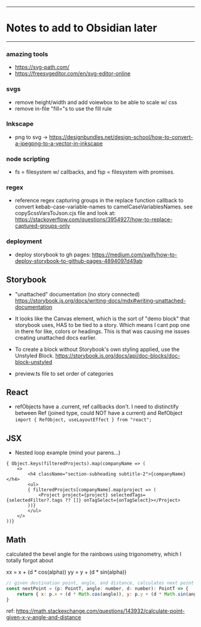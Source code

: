 
----------------------------------------------------------------
# Notes to add to Obsidian later
----------------------------------------------------------------

### amazing tools
- https://svg-path.com/
- https://freesvgeditor.com/en/svg-editor-online


### svgs
- remove height/width and add voiewbox to be able to scale w/ css
- remove in-file "fill="s to use the fill rule

### Inkscape
- png to svg -> https://designbundles.net/design-school/how-to-convert-a-jpegpng-to-a-vector-in-inkscape



### node scripting
- fs = filesystem w/ callbacks, and fsp = filesystem with promises.


### regex
- reference regex capturing groups in the replace function callback to convert kebab-case-variable-names to camelCaseVariablesNames.  see copyScssVarsToJson.cjs file and look at: https://stackoverflow.com/questions/3954927/how-to-replace-captured-groups-only


### deployment
- deploy storybook to gh pages: https://medium.com/swlh/how-to-deploy-storybook-to-github-pages-4894097d49ab


## Storybook
- "unattached" documentation (no story connected) https://storybook.js.org/docs/writing-docs/mdx#writing-unattached-documentation

- It looks like the Canvas element, which is the sort of "demo block" that storybook uses, HAS to be tied to a story.  Which means I cant pop one in there for like, colors or headings.  This is that was causing me issues creating unattached docs earlier.

- To create a block without Storybook's own styling applied, use the Unstyled Block. https://storybook.js.org/docs/api/doc-blocks/doc-block-unstyled

- preview.ts file to set order of categories


## React
- refObjects have a .current, ref callbacks don't.
  I need to distinctify between Ref (joined type, could NOT have a current) and RefObject
  `import { RefObject, useLayoutEffect } from "react";`


## JSX
- Nested loop example (mind your parens...)
```
{ Object.keys(filteredProjects).map(companyName => (
    <>
        <h4 className="section-subheading subtitle-2">{companyName}</h4>
        <ul>
        { filteredProjects[companyName].map(project => (
            <Project project={project} selectedTags={selectedFilter?.tags ?? []} onTagSelect={onTagSelect}></Project>
        ))}
        </ul>
    </>
))}
```


## Math

calculated the bevel angle for the rainbows using trigonometry, which I totally forgot about

xx = x + (d * cos(alpha))
yy = y + (d * sin(alpha))

```javascript
// given destination point, angle, and distance, calculates next point
const nextPoint = (p: PointT, angle: number, d: number): PointT => {
    return { x: p.x + (d * Math.cos(angle)), y: p.y + (d * Math.sin(angle)) };
}
```

ref: https://math.stackexchange.com/questions/143932/calculate-point-given-x-y-angle-and-distance
